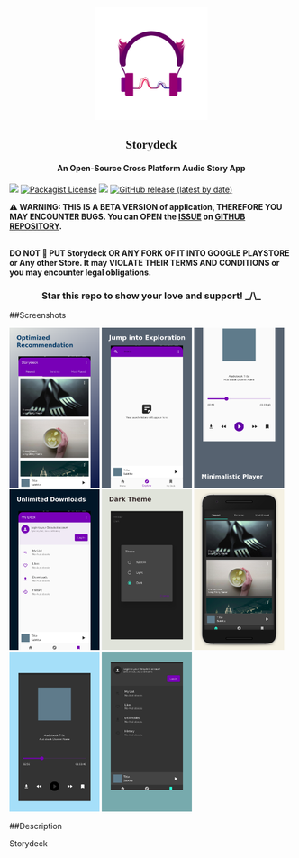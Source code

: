 <style>
@import url('https://fonts.googleapis.com/css2?family=Salsa&display=swap');
</style> 

<p align="center"><a href="https://github.com/Team-Storydeck/storydeck"><img src="/assets/storydeck_960px.png" width="200"></a></p>

<h2 align="center" style="font-family:Salsa">Storydeck</h2>

<h4 align="center">An Open-Source Cross Platform Audio Story App</h4>

<p>
<a href="https://github.com/Team-Storydeck/storydeck/issues" alt="GitHub issues"><img src="https://img.shields.io/github/issues/Team-Storydeck/storydeck"></a>
<a href="/LICENSE" alt="License: GPLv3"><img alt="Packagist License" src="https://img.shields.io/packagist/l/Team-Storydeck/storydeck"></a>
<a href="https://github.com/Team-Storydeck/storydeck/actions" alt="Build Status"><img src="https://img.shields.io/appveyor/build/Team-Storydeck/storydeck/main"></a>
<a href="https://github.com/Team-Storydeck/storydeck/release"><img alt="GitHub release (latest by date)" src="https://img.shields.io/github/v/release/Team-Storydeck/storydeck"></a>
</p>

<b> :warning: WARNING: THIS IS A BETA VERSION of application, THEREFORE YOU MAY ENCOUNTER BUGS. You can OPEN the [ISSUE](https://github.com/Team-Storydeck/storydeck/issues) on [GITHUB REPOSITORY](https://github.com/Team-Storydeck/storydeck).</b>

<b><br>DO NOT :no_entry_sign: PUT Storydeck OR ANY FORK OF IT INTO GOOGLE PLAYSTORE or Any other Store. It may VIOLATE THEIR TERMS AND CONDITIONS or you may encounter legal obligations.</b>

<h3 align="center"> Star this repo to show your love and support! _/\_ </h3>

##Screenshots

[<img src="/metadata/screenshots/Screenshot_1.jpg" width=160>](/metadata/screenshots/Screenshot_1.jpg)
[<img src="/metadata/screenshots/Screenshot_2.jpg" width=160>](/metadata/screenshots/Screenshot_2.jpg)
[<img src="/metadata/screenshots/Screenshot_3.jpg" width=160>](/metadata/screenshots/Screenshot_3.jpg)
[<img src="/metadata/screenshots/Screenshot_4.jpg" width=160>](/metadata/screenshots/Screenshot_4.jpg)
[<img src="/metadata/screenshots/Screenshot_5.jpg" width=160>](/metadata/screenshots/Screenshot_5.jpg)
[<img src="/metadata/screenshots/Screenshot_6.jpg" width=160>](/metadata/screenshots/Screenshot_6.jpg)
[<img src="/metadata/screenshots/Screenshot_7.jpg" width=160>](/metadata/screenshots/Screenshot_7.jpg)
[<img src="/metadata/screenshots/Screenshot_8.jpg" width=160>](/metadata/screenshots/Screenshot_8.jpg)

##Description

Storydeck 




